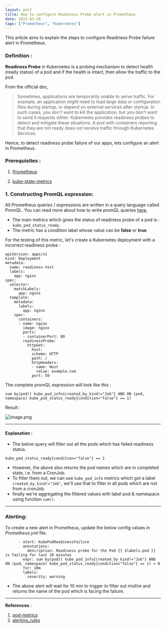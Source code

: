```yaml
---
layout: post
title: How to configure Readiness Probe alert in Prometheus
date: 2022-03-29
tags: ["Prometheus", "Kubernetes"]
---
```

This article aims to explain the steps to configure Readiness Probe failure alert in Prometheus.

### Definition : 
**Readiness Probe** in Kubernetes is a probing mechanism to detect health (ready status)  of a pod and if the health is intact, then allow the traffic to the pod.

From the official doc,

> Sometimes, applications are temporarily unable to serve traffic. For example, an application might need to load large data or configuration files during startup, or depend on external services after startup. In such cases, you don't want to kill the application, but you don't want to send it requests either. Kubernetes provides readiness probes to detect and mitigate these situations. A pod with containers reporting that they are not ready does not receive traffic through Kubernetes Services.

Hence, to detect readiness probe failure of our apps, lets configure an alert in Prometheus.

### Prerequisites : 
1. [Prometheus](https://prometheus.io/)

2. [kube-state-metrics](https://github.com/kubernetes/kube-state-metrics)

### 1. Constructing PromQL expression: 
All Prometheus queries / expressions are written in a query language called PromQL.
You can read more about how to write promQL queries [here](https://prometheus.io/docs/prometheus/latest/querying/basics/).


- The main metrics which gives the status of readiness probe of a pod is : `kube_pod_status_ready`.
- The metric has a *condition* label whose value can be **false** or **true**.

For the testing of this metric, let's create a Kubernetes deployment with a incorrect readiness probe : 

```
apiVersion: apps/v1
kind: Deployment
metadata:
  name: readiness-test
  labels:
    app: nginx
spec:
  selector:
    matchLabels:
      app: nginx
  template:
    metadata:
      labels:
        app: nginx
    spec:
      containers:
      - name: nginx
        image: nginx
        ports:
        - containerPort: 80
        readinessProbe:
          httpGet:
            host:
            scheme: HTTP
            path: /
            httpHeaders:
            - name: Host
              value: example.com
            port: 50
``` 

The complete promQL expression will look like this : 

```
sum by(pod)( kube_pod_info{created_by_kind!="Job"} AND ON (pod, namespace) kube_pod_status_ready{condition="false"} == 1)
```
Result : 

![image.png](https://cdn.hashnode.com/res/hashnode/image/upload/v1648555390061/wjr-c8cEF.png)

---
#### Explanation : 
- The below query will filter out all the pods which has failed readiness status.
```
kube_pod_status_ready{condition="false"} == 1
```
- However, the above also returns the pod names which are in completed state, i.e. from a CronJob.
- To filter them out, we can use `kube_pod_info` metrics which got a label `created_by_kind!="Job"`, we'll use that to filter in all pods which are not from a cronJob.
- finally we're aggregating the filtered values with label pod & namespace using function `sum()`. 

---
### Alerting: 

To create a new alert in Prometheus, update the below config values in *Prometheus.yml* file.

```
      - alert: KubePodReadinessFailure
        annotations:
          description: Readiness probe for the Pod {{ $labels.pod }} is failing for last 10 minutes
        expr: sum by(pod)( kube_pod_info{created_by_kind!="Job"} AND ON (pod, namespace) kube_pod_status_ready{condition="false"} == 1) > 0
        for: 10m
        labels:
          severity: warning 
```

- The above alert will wait for 10 min to trigger to filter out misfire and returns the name of the pod which is facing the failure.

---
**References** : 
1. [pod-metrics](https://github.com/kubernetes/kube-state-metrics/blob/master/docs/pod-metrics.md)
2. [alerting_rules](https://prometheus.io/docs/prometheus/latest/configuration/alerting_rules/)